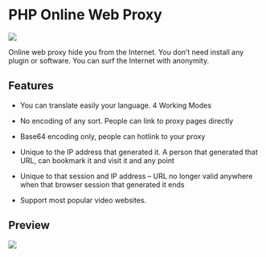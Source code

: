 PHP Online Web Proxy
====================

![](https://cdn.nicheoffice.web.tr/image/1172169776_.jpg)

Online web proxy hide you from the Internet. You don’t need install any plugin or software. You can surf the Internet with anonymity.

Features
--------

*   You can translate easily your language.
4 Working Modes

*   No encoding of any sort. People can link to proxy pages directly
*   Base64 encoding only, people can hotlink to your proxy
*   Unique to the IP address that generated it. A person that generated that URL, can bookmark it and visit it and any point
*   Unique to that session and IP address – URL no longer valid anywhere when that browser session that generated it ends

*   Support most popular video websites.

Preview
-------

![](https://cdn.nicheoffice.web.tr/image/1583667250_.png)
